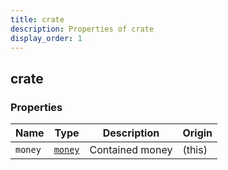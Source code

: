```yaml
---
title: crate
description: Properties of crate
display_order: 1
---
```


## crate

### Properties

| Name | Type | Description | Origin |
|------|------|-------------|--------|
| `money` | [`money`](./money.md) | Contained money | (this) |

